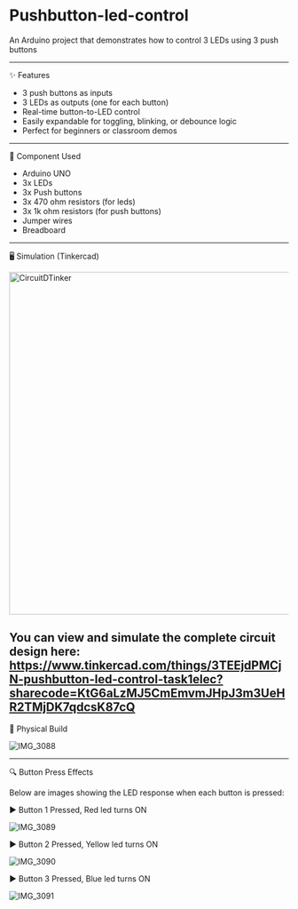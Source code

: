 # Pushbutton-led-control
An Arduino project that demonstrates how to control 3 LEDs using 3 push buttons

---

✨ Features

- 3 push buttons as inputs
- 3 LEDs as outputs (one for each button)
- Real-time button-to-LED control
- Easily expandable for toggling, blinking, or debounce logic
- Perfect for beginners or classroom demos

---

🧰 Component Used

- Arduino UNO 
- 3x LEDs
- 3x Push buttons
- 3x 470 ohm resistors (for leds)
- 3x 1k ohm resistors  (for push buttons)
- Jumper wires
- Breadboard


---

🖥️ Simulation (Tinkercad)

<img width="617" alt="CircuitDTinker" src="https://github.com/user-attachments/assets/85e82858-4002-4d38-81f8-77e58db3fb2f" />

You can view and simulate the complete circuit design here:
https://www.tinkercad.com/things/3TEEjdPMCjN-pushbutton-led-control-task1elec?sharecode=KtG6aLzMJ5CmEmvmJHpJ3m3UeHR2TMjDK7qdcsK87cQ
---

🔌 Physical Build

![IMG_3088](https://github.com/user-attachments/assets/a4ec9df5-f856-43d7-b7e1-0c65a800b489)

---

🔍 Button Press Effects

Below are images showing the LED response when each button is pressed:

▶️ Button 1 Pressed, Red led turns ON

![IMG_3089](https://github.com/user-attachments/assets/0d652431-05d4-44e3-8785-a7c7fb22a1de)

▶️ Button 2 Pressed, Yellow led turns ON

![IMG_3090](https://github.com/user-attachments/assets/d48e004e-9121-4470-bbdf-0d625450359e)

▶️ Button 3 Pressed, Blue led turns ON

![IMG_3091](https://github.com/user-attachments/assets/9df3c1af-a838-4e34-9457-a31f31934ede)
